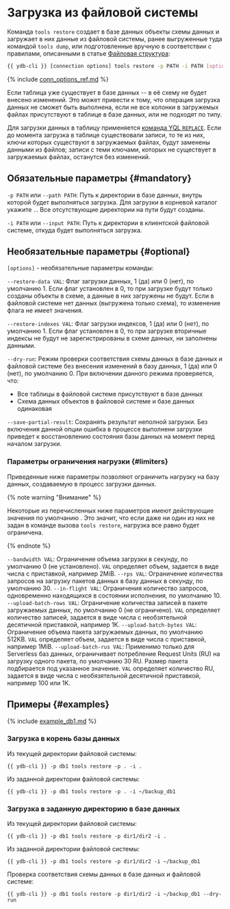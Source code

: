 # Загрузка из файловой системы

Команда `tools restore` создает в базе данных объекты схемы данных и загружает в них данные из файловой системы, ранее выгруженные туда командой `tools dump`, или подготовленные вручную в соответствии с правилами, описанными в статье [Файловая структура](../file_structure.md):

```bash
{{ ydb-cli }} [connection options] tools restore -p PATH -i PATH [options]
```

{% include [conn_options_ref.md](../../commands/_includes/conn_options_ref.md) %}

Если таблица уже существует в базе данных -- в её схему не будет внесено изменений. Это может привести к тому, что операция загрузка данных не сможет быть выполнена, если не все колонки в загружемых файлах присутствуют в таблице в базе данных, или не подходят по типу.

Для загрузки данных в таблицу применяется [команда YQL `REPLACE`](../../../../yql/reference/syntax/replace_into.md). Если до момента загрузка в таблице существовали записи, то те из них, ключи которых существуют в загружаемых файлах, будут заменены данными из файлов; записи с теми ключами, которых не существует в загружаемых файлах, останутся без изменений.

## Обязательные параметры {#mandatory}

`-p PATH` или `--path PATH`: Путь к директории в базе данных, внутрь которой будет выполняться загрузка. Для загрузки в корневой каталог укажите `.`. Все отсутствующие директории на пути будут созданы.

`-i PATH` или `--input PATH`: Путь к директории в клиентской файловой системе, откуда будет выполняться загрузка.

## Необязательные параметры {#optional}

`[options]` - необязательные параметры команды:

`--restore-data VAL`: Флаг загрузки данных, 1 (да) или 0 (нет), по умолчанию 1. Если флаг установлен в 0, то при загрузке будут только созданы объекты в схеме, а данные в них загружены не будут. Если в файловой системе нет данных (выгружена только схема), то изменение флага не имеет значения.

`--restore-indexes VAL`: Флаг загрузки индексов, 1 (да) или 0 (нет), по умолчанию 1. Если флаг установлен в 0, то при загрузке вторичные индексы не будут не зарегистрированы в схеме данных, ни заполнены данными.

`--dry-run`: Режим проверки соответствия схемы данных в базе данных и файловой системе без внесения изменений в базу данных, 1 (да) или 0 (нет), по умолчанию 0. При включении данного режима проверяется, что:
- Все таблицы в файловой системе присутствуют в базе данных
- Схема данных объектов в файловой системе и базе данных одинаковая

`--save-partial-result`: Сохранять результат неполной загрузки. Без включения данной опции ошибка в процессе выполнени загрузки приведет к восстановлению состояния базы данных на момент перед началом загрузки.

### Параметры ограничения нагрузки {#limiters}

Приведенные ниже параметры позволяют ограничить нагрузку на базу данных, создаваемую в процесс загрузки данных.

{% note warning "Внимание" %}

Некоторые из перечисленных ниже параметров имеют действующие значения по умолчанию . Это значит, что если даже ни один из них не задан в команде вызова `tools restore`, нагрузка все равно будет ограничена.

{% endnote %}

`--bandwidth VAL`: Ограничение объема загрузки в секунду, по умолчанию  0 (не установлено). `VAL` определяет объем, задается в виде числа с приставкой, например 2MiB. 
`--rps VAL`: Ограничение количества запросов на загрузку пакетов данных в базу данных в секунду, по умолчанию 30.
`--in-flight VAL`: Ограничения количество запросов, одновременно находящихся в состоянии исполнения, по умолчанию 10.
`--upload-batch-rows VAL`: Ограничение количества записей в пакете загружаемых данных, по умолчанию 0 (не ограничено). `VAL` определяет количество записей, задается в виде числа с необзятельной десятичной приставкой, например 1K. 
`--upload-batch-bytes VAL`: Ограничение объема пакета загружаемых данных, по умолчанию 512KB. `VAL` определяет объем, задается в виде числа с приставкой, например 1MiB.
`--upload-batch-rus VAL`: Применимо только для Serverless баз данных, ограничивает потребление Request Units (RU) на загрузку одного пакета, по умолчанию 30 RU. Размер пакета подбирается под указанное значение. `VAL` определяет количество RU, задается в виде числа с необязятельной десятичной приставкой, например 100 или 1K. 

## Примеры {#examples}

{% include [example_db1.md](../../_includes/example_db1.md) %}

### Загрузка в корень базы данных

Из текущей директории файловой системы:

```
{{ ydb-cli }} -p db1 tools restore -p . -i .
```

Из заданной директории файловой системы:

```
{{ ydb-cli }} -p db1 tools restore -p . -i ~/backup_db1
```

### Загрузка в заданную директорию в базе данных

Из текущей директории файловой системы:

```
{{ ydb-cli }} -p db1 tools restore -p dir1/dir2 -i .
```

Из заданной директории файловой системы:

```
{{ ydb-cli }} -p db1 tools restore -p dir1/dir2 -i ~/backup_db1
```

Проверка соответствия схемы данных в базе данных и файловой системе:

```
{{ ydb-cli }} -p db1 tools restore -p dir1/dir2 -i ~/backup_db1 --dry-run
```
